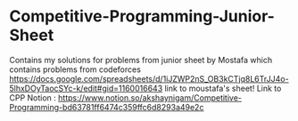 # Competitive-Programming-Junior-Sheet
Contains my solutions for problems from  junior sheet by Mostafa  which contains problems from codeforces
https://docs.google.com/spreadsheets/d/1iJZWP2nS_OB3kCTjq8L6TrJJ4o-5lhxDOyTaocSYc-k/edit#gid=1160016643
link to moustafa's sheet!
Link to CPP Notion : https://www.notion.so/akshaynigam/Competitive-Programming-bd63781ff6474c359ffc6d8293a49e2c
